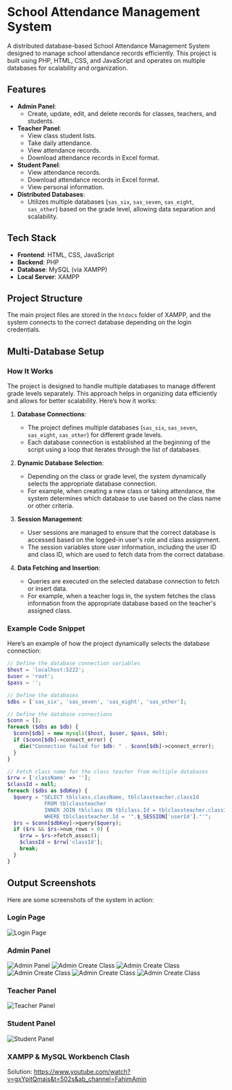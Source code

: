 # School Attendance Management System

A distributed database-based School Attendance Management System designed to manage school attendance records efficiently. This project is built using PHP, HTML, CSS, and JavaScript and operates on multiple databases for scalability and organization.

## Features

- **Admin Panel**:
  - Create, update, edit, and delete records for classes, teachers, and students.
- **Teacher Panel**:
  - View class student lists.
  - Take daily attendance.
  - View attendance records.
  - Download attendance records in Excel format.
- **Student Panel**:
  - View attendance records.
  - Download attendance records in Excel format.
  - View personal information.
- **Distributed Databases**:
  - Utilizes multiple databases (`sas_six`, `sas_seven`, `sas_eight`, `sas_other`) based on the grade level, allowing data separation and scalability.

## Tech Stack

- **Frontend**: HTML, CSS, JavaScript
- **Backend**: PHP
- **Database**: MySQL (via XAMPP)
- **Local Server**: XAMPP

## Project Structure

The main project files are stored in the `htdocs` folder of XAMPP, and the system connects to the correct database depending on the login credentials.

## Multi-Database Setup

### How It Works

The project is designed to handle multiple databases to manage different grade levels separately. This approach helps in organizing data efficiently and allows for better scalability. Here’s how it works:

1. **Database Connections**:
   - The project defines multiple databases (`sas_six`, `sas_seven`, `sas_eight`, `sas_other`) for different grade levels.
   - Each database connection is established at the beginning of the script using a loop that iterates through the list of databases.

2. **Dynamic Database Selection**:
   - Depending on the class or grade level, the system dynamically selects the appropriate database connection.
   - For example, when creating a new class or taking attendance, the system determines which database to use based on the class name or other criteria.

3. **Session Management**:
   - User sessions are managed to ensure that the correct database is accessed based on the logged-in user's role and class assignment.
   - The session variables store user information, including the user ID and class ID, which are used to fetch data from the correct database.

4. **Data Fetching and Insertion**:
   - Queries are executed on the selected database connection to fetch or insert data.
   - For example, when a teacher logs in, the system fetches the class information from the appropriate database based on the teacher's assigned class.

### Example Code Snippet

Here’s an example of how the project dynamically selects the database connection:

```php
// Define the database connection variables
$host = 'localhost:5222';
$user = 'root';
$pass = '';

// Define the databases
$dbs = ['sas_six', 'sas_seven', 'sas_eight', 'sas_other'];

// Define the database connections
$conn = [];
foreach ($dbs as $db) {
  $conn[$db] = new mysqli($host, $user, $pass, $db);
  if ($conn[$db]->connect_error) {
    die("Connection failed for $db: " . $conn[$db]->connect_error);
  }
}

// Fetch class name for the class teacher from multiple databases
$rrw = ['className' => ''];
$classId = null;
foreach ($dbs as $dbKey) {
  $query = "SELECT tblclass.className, tblclassteacher.classId 
            FROM tblclassteacher
            INNER JOIN tblclass ON tblclass.Id = tblclassteacher.classId
            WHERE tblclassteacher.Id = '".$_SESSION['userId']."'";
  $rs = $conn[$dbKey]->query($query);
  if ($rs && $rs->num_rows > 0) {
    $rrw = $rs->fetch_assoc();
    $classId = $rrw['classId'];
    break;
  }
}
```
## Output Screenshots
Here are some screenshots of the system in action:
### Login Page
![Login Page](snap/login.png)

### Admin Panel
![Admin Panel](snap/admindashboard.png)
![Admin Create Class](snap/admincreateclass.png)
![Admin Create Class](snap/admincreateteacher.png)
![Admin Create Class](snap/admincreateteacher1.png)
![Admin Create Class](snap/admincreatestudent.png)
![Admin Create Class](snap/admincreatestudent1.png)
### Teacher Panel
![Teacher Panel](snap/teacherdashboard.png)

### Student Panel
![Student Panel](snap/studentdashboard.png)

### XAMPP & MySQL Workbench Clash <br>
Solution: https://www.youtube.com/watch?v=gxYpitQmais&t=502s&ab_channel=FahimAmin
